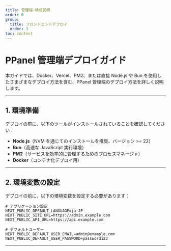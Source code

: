 ```yaml
---
title: 管理端-構成説明
order: 0
group: 
  title: フロントエンドデプロイ
  order: 3
toc: content
---
```


# **PPanel 管理端デプロイガイド**

本ガイドでは、Docker、Vercel、PM2、または直接 Node.js や Bun を使用したさまざまなデプロイ方法を含む、PPanel 管理端のデプロイ方法を詳しく説明します。

---

## **1. 環境準備**

デプロイの前に、以下のツールがインストールされていることを確認してください：

- **Node.js**（NVM を通じてのインストールを推奨、バージョン >= 22）
- **Bun**（高速な JavaScript 実行環境）
- **PM2**（サービスを効率的に管理するためのプロセスマネージャ）
- **Docker**（コンテナ化デプロイ用）

---

## **2. 環境変数の設定**

デプロイの前に、以下の環境変数を設定する必要があります：

```env
# アプリケーション設定
NEXT_PUBLIC_DEFAULT_LANGUAGE=ja-JP
NEXT_PUBLIC_SITE_URL=https://admin.example.com
NEXT_PUBLIC_API_URL=https://api.example.com

# デフォルトユーザー
NEXT_PUBLIC_DEFAULT_USER_EMAIL=admin@example.com
NEXT_PUBLIC_DEFAULT_USER_PASSWORD=password123
```

---

